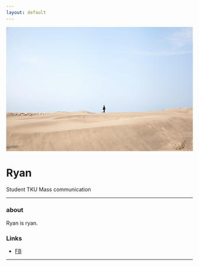 ```yaml
---
layout: default
---
```


![avatar](I.jpg)

# Ryan

Student TKU Mass communication

- - -

### about

Ryan is ryan.

### Links

 * [FB](https://www.facebook.com/ryan.wang.1994)
 

- - -
